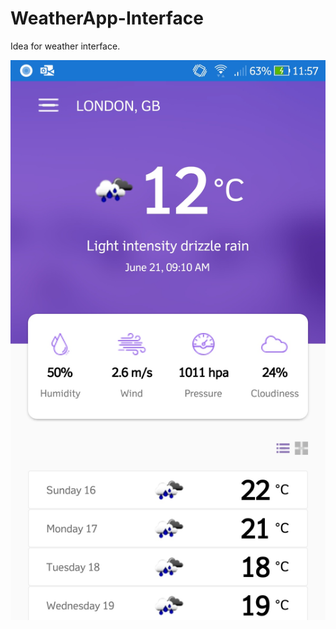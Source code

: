 # WeatherApp-Interface
Idea for weather interface.

![](WheatherAppClone/WheatherAppClone.Android/Resources/drawable/tela.png)
